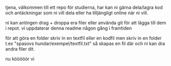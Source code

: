 tjena, välkommen till ett repo för studierna, har kan ni gärna dela/lagra kod och antäckningar som ni vill dela eller ha tilljängligt online när ni vill. 

ni kan antingen drag + droppa era filer eller använda git för att lägga till dem i repot. vi uppdaterar denna readme någon gång i framtiden 

för att göra en folder skriv in en textfil eller en kodfil men skriv in en folder t.ex "spasovs hundar/exempel/textfil.txt" så skapas en fil där och ni kan dra andra filer dit. 

nu kööööör vi
